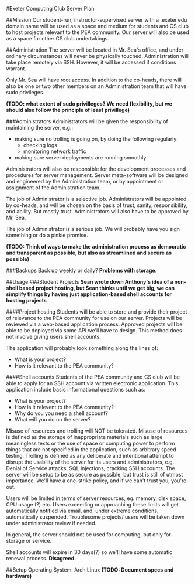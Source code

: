 #Exeter Computing Club Server Plan

##Mission
Our student-run, instructor-supervised server with a .exeter.edu domain name will be used as a space and medium for students and CS club to host projects relevant to the PEA community. Our server will also be used as a space for other CS club undertakings.

##Administration
The server will be located in Mr. Sea's office, and under ordinary circumstances will never be physically touched. Administration will take place remotely via SSH. However, it will be accessed if conditions warrant.

Only Mr. Sea will have root access. In addition to the co-heads, there will also be one or two other members on an Administration team that will have sudo privileges. 

__(TODO: what extent of sudo privilleges? We need flexibility, but we should also follow the principle of least privillege)__

###Administrators
Administrators will be given the responsibility of maintaining the server, e.g.:
- making sure no trolling is going on, by doing the following regularly:
	- checking logs
	- monitoring network traffic
- making sure server deployments are running smoothly

Administrators will also be responsible for the development processes and procedures for server management. Server meta-software will be designed and engineered by the Administration team, or by appointment or assignment of the Administration team.

The job of Administrator is a selective job. Administrators will be appointed by co-heads, and will be chosen on the basis of trust, sanity, responsibility, and ability. But mostly trust. Administrators will also have to be approved by Mr. Sea.

The job of Administrator is a serious job. We will probably have you sign something or do a pinkie promise.

__(TODO: Think of ways to make the administration process as democratic and transparent as possible, but also as streamlined and secure as possible)__

###Backups
Back up weekly or daily?
__Problems with storage.__

##Usage
###Student Projects
__Sean wrote down Anthony's idea of a non-shell based project hosting, but Sean thinks until we get big, we can simplify things by having just application-based shell accounts for hosting projects__

####Project hosting
Students will be able to store and provide their project of relevance to the PEA community for use on our server.
Projects will be reviewed via a web-based application process. Approved projects will be able to be deployed via some API we'll have to design. This method does not involve giving users shell accounts.

The application will probably look something along the lines of:
 - What is your project?
 - How is it relevant to the PEA community?
	
####Shell accounts
Students of the PEA community and CS club will be able to apply for an SSH account via written electronic application. This application include basic informational questions such as:
 - What is your project?
 - How is it relevent to the PEA community?
 - Why do you you need a shell account?
 - What will you do on the server?

Misuse of resources and trolling will NOT be tolerated. Misuse of resources is defined as the storage of inappropriate materials such as large meaningless texts or the use of space or computing power to perform things that are not specified in the application, such as arbitrary speed testing. Trolling is defined as any deliberate and intentional attempt to disrupt the usability of the server for its users and administrators, e.g. Denial of Service attacks, SQL injections, cracking SSH accounts.
The server will be setup to be as secure as possible, but trust is still of utmost importance. We'll have a one-strike policy, and if we can't trust you, you're out.

Users will be limited in terms of server resources, eg. memory, disk space, CPU usage (?) etc. Users exceeding or approaching these limits will get automatically notified via email, and, under extreme conditions, automatically suspended. Troublesome projects/ users will be taken down under administrator review if needed.

In general, the server should not be used for computing, but only for storage or service.

Shell accounts will expire in 30 days(?) so we'll have some automatic renewal process.
__Disagreed.__

##Setup
Operating System: Arch Linux
__(TODO: Document specs and hardware)__


